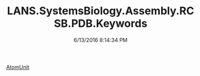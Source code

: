 ﻿---
title: LANS.SystemsBiology.Assembly.RCSB.PDB.Keywords
date: 6/13/2016 8:14:34 PM
---

[AtomUnit](T-LANS.SystemsBiology.Assembly.RCSB.PDB.Keywords.AtomUnit.html)
